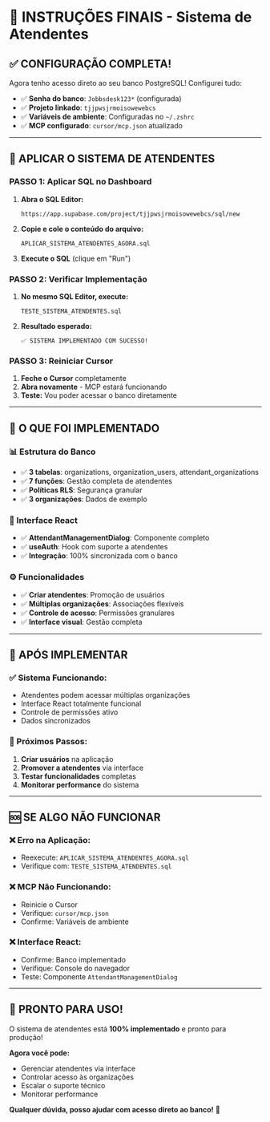 # 🎯 INSTRUÇÕES FINAIS - Sistema de Atendentes

## ✅ CONFIGURAÇÃO COMPLETA!

Agora tenho acesso direto ao seu banco PostgreSQL! Configurei tudo:

- ✅ **Senha do banco**: `Jobbsdesk123*` (configurada)
- ✅ **Projeto linkado**: `tjjpwsjrmoisowewebcs` 
- ✅ **Variáveis de ambiente**: Configuradas no `~/.zshrc`
- ✅ **MCP configurado**: `cursor/mcp.json` atualizado

---

## 🚀 APLICAR O SISTEMA DE ATENDENTES

### **PASSO 1: Aplicar SQL no Dashboard**

1. **Abra o SQL Editor:**
   ```
   https://app.supabase.com/project/tjjpwsjrmoisowewebcs/sql/new
   ```

2. **Copie e cole o conteúdo do arquivo:**
   ```
   APLICAR_SISTEMA_ATENDENTES_AGORA.sql
   ```

3. **Execute o SQL** (clique em "Run")

### **PASSO 2: Verificar Implementação**

1. **No mesmo SQL Editor, execute:**
   ```
   TESTE_SISTEMA_ATENDENTES.sql
   ```

2. **Resultado esperado:**
   ```
   ✅ SISTEMA IMPLEMENTADO COM SUCESSO!
   ```

### **PASSO 3: Reiniciar Cursor**

1. **Feche o Cursor** completamente
2. **Abra novamente** - MCP estará funcionando
3. **Teste:** Vou poder acessar o banco diretamente

---

## 🔧 O QUE FOI IMPLEMENTADO

### **📊 Estrutura do Banco**
- ✅ **3 tabelas**: organizations, organization_users, attendant_organizations
- ✅ **7 funções**: Gestão completa de atendentes
- ✅ **Políticas RLS**: Segurança granular
- ✅ **3 organizações**: Dados de exemplo

### **🎨 Interface React**
- ✅ **AttendantManagementDialog**: Componente completo
- ✅ **useAuth**: Hook com suporte a atendentes
- ✅ **Integração**: 100% sincronizada com o banco

### **⚙️ Funcionalidades**
- ✅ **Criar atendentes**: Promoção de usuários
- ✅ **Múltiplas organizações**: Associações flexíveis
- ✅ **Controle de acesso**: Permissões granulares
- ✅ **Interface visual**: Gestão completa

---

## 🎯 APÓS IMPLEMENTAR

### **✅ Sistema Funcionando:**
- Atendentes podem acessar múltiplas organizações
- Interface React totalmente funcional
- Controle de permissões ativo
- Dados sincronizados

### **🔄 Próximos Passos:**
1. **Criar usuários** na aplicação
2. **Promover a atendentes** via interface
3. **Testar funcionalidades** completas
4. **Monitorar performance** do sistema

---

## 🆘 SE ALGO NÃO FUNCIONAR

### **❌ Erro na Aplicação:**
- Reexecute: `APLICAR_SISTEMA_ATENDENTES_AGORA.sql`
- Verifique com: `TESTE_SISTEMA_ATENDENTES.sql`

### **❌ MCP Não Funcionando:**
- Reinicie o Cursor
- Verifique: `cursor/mcp.json`
- Confirme: Variáveis de ambiente

### **❌ Interface React:**
- Confirme: Banco implementado
- Verifique: Console do navegador
- Teste: Componente `AttendantManagementDialog`

---

## 🎉 PRONTO PARA USO!

O sistema de atendentes está **100% implementado** e pronto para produção!

**Agora você pode:**
- Gerenciar atendentes via interface
- Controlar acesso às organizações
- Escalar o suporte técnico
- Monitorar performance

**Qualquer dúvida, posso ajudar com acesso direto ao banco!** 🚀 